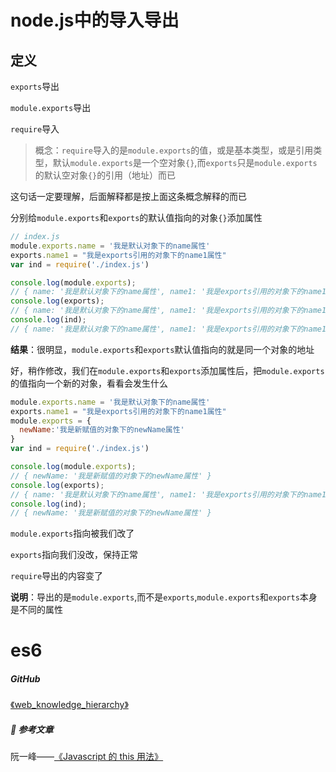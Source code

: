 # node.js中的导入导出

## 定义

`exports`导出

`module.exports`导出

`require`导入

> 概念：`require`导入的是`module.exports`的值，或是基本类型，或是引用类型，默认`module.exports`是一个空对象`{}`,而`exports`只是`module.exports`的默认空对象`{}`的引用（地址）而已

这句话一定要理解，后面解释都是按上面这条概念解释的而已



分别给`module.exports`和`exports`的默认值指向的对象`{}`添加属性

```js
// index.js
module.exports.name = '我是默认对象下的name属性'
exports.name1 = "我是exports引用的对象下的name1属性"
var ind = require('./index.js')

console.log(module.exports);
// { name: '我是默认对象下的name属性', name1: '我是exports引用的对象下的name1属性' }
console.log(exports);
// { name: '我是默认对象下的name属性', name1: '我是exports引用的对象下的name1属性' }
console.log(ind);
// { name: '我是默认对象下的name属性', name1: '我是exports引用的对象下的name1属性' }

``` 

**结果**：很明显，`module.exports`和`exports`默认值指向的就是同一个对象的地址

好，稍作修改，我们在`module.exports`和`exports`添加属性后，把`module.exports`的值指向一个新的对象，看看会发生什么

```js
module.exports.name = '我是默认对象下的name属性'
exports.name1 = "我是exports引用的对象下的name1属性"
module.exports = {
  newName:'我是新赋值的对象下的newName属性'
}
var ind = require('./index.js')

console.log(module.exports);
// { newName: '我是新赋值的对象下的newName属性' }
console.log(exports);
// { name: '我是默认对象下的name属性', name1: '我是exports引用的对象下的name1属性' }
console.log(ind);
// { newName: '我是新赋值的对象下的newName属性' }
```

`module.exports`指向被我们改了

`exports`指向我们没改，保持正常

`require`导出的内容变了

**说明**：导出的是`module.exports`,而不是`exports`,`module.exports`和`exports`本身是不同的属性


# es6



##### GitHub

[《web_knowledge_hierarchy》](https://github.com/guestccc/web_knowledge_hierarchy)

##### :book: 参考文章

阮一峰——[《Javascript 的 this 用法》](http://www.ruanyifeng.com/blog/2010/04/using_this_keyword_in_javascript.html)
